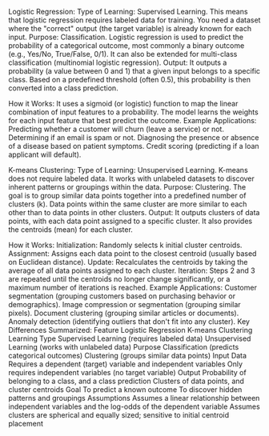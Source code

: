 Logistic Regression:
              Type of Learning: Supervised Learning. This means that logistic regression requires labeled data for training. You need a dataset where the "correct" output (the target variable) is already known for each input.
              Purpose: Classification. Logistic regression is used to predict the probability of a categorical outcome, most commonly a binary outcome (e.g., Yes/No, True/False, 0/1). It can also be extended for multi-class classification (multinomial logistic regression).
Output: It outputs a probability (a value between 0 and 1) that a given input belongs to a specific class. Based on a predefined threshold (often 0.5), this probability is then converted into a class prediction.

How it Works: 
              It uses a sigmoid (or logistic) function to map the linear combination of input features to a probability. The model learns the weights for each input feature that best predict the outcome.
Example Applications:
              Predicting whether a customer will churn (leave a service) or not.
              Determining if an email is spam or not.
              Diagnosing the presence or absence of a disease based on patient symptoms.
              Credit scoring (predicting if a loan applicant will default).


K-means Clustering:
              Type of Learning: Unsupervised Learning. K-means does not require labeled data. It works with unlabeled datasets to discover inherent patterns or groupings within the data.
              Purpose: Clustering. The goal is to group similar data points together into a predefined number of clusters (k). Data points within the same cluster are more similar to each other than to data points in other clusters.
Output: It outputs clusters of data points, with each data point assigned to a specific cluster. It also provides the centroids (mean) for each cluster.

How it Works:
             Initialization: Randomly selects k initial cluster centroids.
             Assignment: Assigns each data point to the closest centroid (usually based on Euclidean distance).
             Update: Recalculates the centroids by taking the average of all data points assigned to each cluster.
            Iteration: Steps 2 and 3 are repeated until the centroids no longer change significantly, or a maximum number of iterations is reached.
Example Applications:
            Customer segmentation (grouping customers based on purchasing behavior or demographics).
            Image compression or segmentation (grouping similar pixels).
            Document clustering (grouping similar articles or documents).
            Anomaly detection (identifying outliers that don't fit into any cluster).
Key Differences Summarized:
            Feature	Logistic Regression	K-means Clustering
            Learning Type	Supervised Learning (requires labeled data)	Unsupervised Learning (works with unlabeled data)
            Purpose	Classification (predicts categorical outcomes)	Clustering (groups similar data points)
            Input Data	Requires a dependent (target) variable and independent variables	Only requires independent variables (no target variable)
            Output	Probability of belonging to a class, and a class prediction	Clusters of data points, and cluster centroids
            Goal	To predict a known outcome	To discover hidden patterns and groupings
            Assumptions	Assumes a linear relationship between independent variables and the log-odds of the dependent variable	Assumes clusters are spherical and equally sized; sensitive to initial centroid placement
